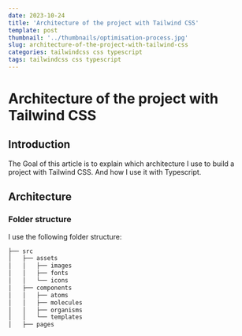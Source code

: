 ```yaml
---
date: 2023-10-24
title: 'Architecture of the project with Tailwind CSS'
template: post
thumbnail: '../thumbnails/optimisation-process.jpg'
slug: architecture-of-the-project-with-tailwind-css
categories: tailwindcss css typescript
tags: tailwindcss css typescript
---
```


# Architecture of the project with Tailwind CSS

## Introduction

The Goal of this article is to explain which architecture I use to build a project with Tailwind CSS. And how I use it with Typescript.

## Architecture

### Folder structure

I use the following folder structure:

```bash
├── src
│   ├── assets
│   │   ├── images
│   │   ├── fonts
│   │   └── icons
│   ├── components
│   │   ├── atoms
│   │   ├── molecules
│   │   ├── organisms
│   │   └── templates
│   ├── pages

``` 



